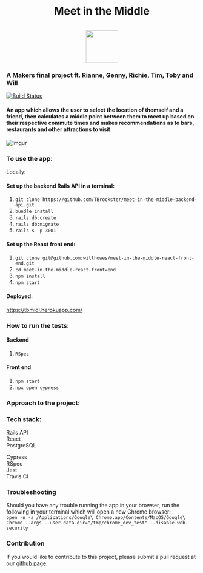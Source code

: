 <h1 align="center">Meet in the Middle  
<br>
<br>
<div><img src="https://i.imgur.com/3gjFQzf.jpg" height="85" width="85"></div></h1>

### A [Makers](makers.tech) final project ft. Rianne, Genny, Richie, Tim, Toby and Will

[![Build Status](https://travis-ci.com/willhowes/meet-in-the-middle-react-front-end.svg?branch=master)](https://travis-ci.com/willhowes/meet-in-the-middle-react-front-end)

#### An app which allows the user to select the location of themself and a friend, then calculates a middle point between them to meet up based on their respective commute times and makes recommendations as to bars, restaurants and other attractions to visit.

![Imgur](https://i.imgur.com/QoZvtxz.jpg)

### To use the app:

Locally:
#### Set up the backend Rails API in a terminal:

 1. `git clone https://github.com/TBrockster/meet-in-the-middle-backend-api.git`  
 2. `bundle install`  
 3. `rails db:create`  
 4. `rails db:migrate`  
 5. `rails s -p 3001`  

 #### Set up the React front end:

 1. `git clone git@github.com:willhowes/meet-in-the-middle-react-front-end.git`
 2. `cd meet-in-the-middle-react-front=end`
 3. `npm install`
 4. `npm start`

#### Deployed:

 https://tbmidl.herokuapp.com/

 ### How to run the tests:

 #### Backend
 1. `RSpec`

 #### Front end
 1. `npm start`
 2. `npx open cypress`

 ### Approach to the project:



 ### Tech stack:

 Rails API  
 React  
 PostgreSQL  

 Cypress  
 RSpec  
 Jest  
 Travis CI  


### Troubleshooting  

Should you have any trouble running the app in your browser, run the following in your terminal which will open a new Chrome browser:  
```open -n -a /Applications/Google\ Chrome.app/Contents/MacOS/Google\ Chrome --args --user-data-dir="/tmp/chrome_dev_test" --disable-web-security```  


### Contribution  
 If you would like to contribute to this project, please submit a pull request at our [github page](https://github.com/willhowes).
